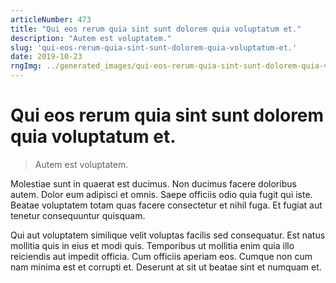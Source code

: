 ```yaml
---
articleNumber: 473
title: "Qui eos rerum quia sint sunt dolorem quia voluptatum et."
description: "Autem est voluptatem."
slug: 'qui-eos-rerum-quia-sint-sunt-dolorem-quia-voluptatum-et.'
date: 2019-10-23
rngImg: ../generated_images/qui-eos-rerum-quia-sint-sunt-dolorem-quia-voluptatum-et..jpg
---
```


# Qui eos rerum quia sint sunt dolorem quia voluptatum et.

> Autem est voluptatem.

Molestiae sunt in quaerat est ducimus. Non ducimus facere doloribus autem. Dolor eum adipisci et omnis. Saepe officiis odio quia fugit qui iste. Beatae voluptatem totam quas facere consectetur et nihil fuga. Et fugiat aut tenetur consequuntur quisquam.
 Qui aut voluptatem similique velit voluptas facilis sed consequatur. Est natus mollitia quis in eius et modi quis. Temporibus ut mollitia enim quia illo reiciendis aut impedit officia. Cum officiis aperiam eos. Cumque non cum nam minima est et corrupti et. Deserunt at sit ut beatae sint et numquam et.
